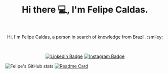 <h1 align="center">Hi there 💻, I'm Felipe Caldas.</h1>
<br>
<p align="center">Hi, I'm Felipe Caldas, a person in search of knowledge from Brazil. :smiley:</p>
<br>
<div align="center">
  
[![Linkedin Badge](https://img.shields.io/badge/LinkedIn-0077B5?style=for-the-badge&logo=linkedin&logoColor=white)](https://www.linkedin.com/in/felipe-caldas-000/)
[![Instagram Badge](https://img.shields.io/badge/Instagram-E4405F?style=for-the-badge&logo=instagram&logoColor=white)](https://www.instagram.com/felipecalldas/)
</div>

![Felipe's GitHub stats](https://github-readme-stats.vercel.app/api?username=FelipeCal&show_icons=true&theme=nightowl)
[![Readme Card](https://github-readme-stats.vercel.app/api/pin/?username=FelipeCal&repo=Felipe-Caldas&show_owner&theme=nightowl)](https://github.com/FelipeCal/Felipe-Caldas)








<!--
**FelipeCal/FelipeCal** is a ✨ _special_ ✨ repository because its `README.md` (this file) appears on your GitHub profile.

Here are some ideas to get you started:

- 🔭 I’m currently working on ...
- 🌱 I’m currently learning ...
- 👯 I’m looking to collaborate on ...
- 🤔 I’m looking for help with ...
- 💬 Ask me about ...
- 📫 How to reach me: ...
- 😄 Pronouns: ...
- ⚡ Fun fact: ...
-->
